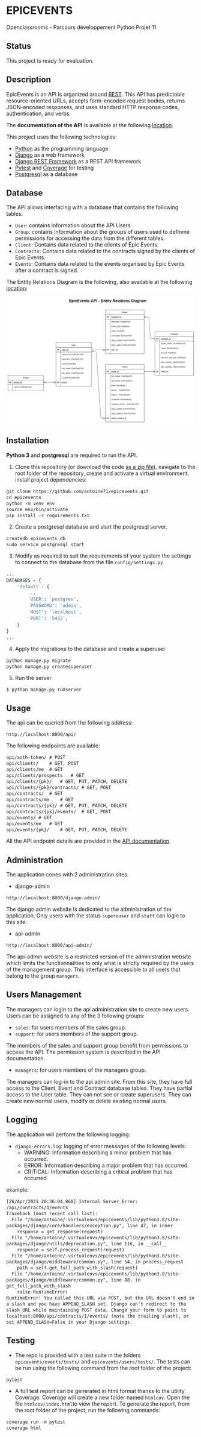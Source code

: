 # EPICEVENTS

Openclassrooms - Parcours développement Python Projet 11

## Status

This project is ready for evaluation.

## Description

EpicEvents is an API is organized around  [REST](https://fr.wikipedia.org/wiki/Representational_state_transfer). This API has predictable resource-oriented URLs, accepts form-encoded request bodies, returns JSON-encoded responses, and uses standard HTTP response codes, authentication, and verbs.

The **documentation of the API** is available at the following [location](https://documenter.getpostman.com/view/14947762/TzJu9x5r).

This project uses the following technologies:

* [Python](https://www.python.org) as the programming language
* [Django](https://www.djangoproject.com/) as a web framework
* [Django REST Framework](https://www.django-rest-framework.org/) as a REST API framework
* [Pytest](https://pytest.org) and [Coverage](https://pypi.org/project/coverage/) for testing
* [Postgresql](https://www.postgresql.org/) as a database

## Database

The API allows interfacing with a database that contains the following tables:

* `User`: contains information about the API Users
* `Group`: contains information about the groups of users used to definme permissions for accessing the data from the different tables.
* `Client`: Contains data related to the clients of Epic Events.
* `Contracts`: Contains data related to the contracts signed by the clients of Epic Events.
* `Events`: Contains data related to the events organised by Epic Events after a contract is signed.

The Entity Relations Diagram is the following, also available at the following [location](https://viewer.diagrams.net/?highlight=0000ff&edit=_blank&layers=1&nav=1&title=ERD.drawio#R7Z1bc6M4Fsc%2Fjat2H5LiYhz7MfGlp3e7a1Od3t3ZeUmpjWLTA4gFObH7048EAmwLOxAMEjJVmWkjsMD6H%2F10O0cMzKm3%2FRSCYP0V2dAdGJq9HZizgWHoY2tI%2FqEpuyRlMjSThFXo2OyiPOHJ%2BQVZosZSN44No4MLMUIudoLDxCXyfbjEB2kgDNHb4WUvyD28awBWkEt4WgKXT%2F2vY%2BN1kjq2tDz9N%2Bis1umddY2d8UB6MUuI1sBGbwdJcIsXyMfsER9h6AEf%2Bpic%2BQrCP2E4sOZrjOkvvR8YC%2FL3Qq%2B%2BXSG0ciEInOh2iTySvIzIJYsX4DkuLea9jB5YRuR25nxgTkOEcPLJ206hS7VKZUieaXHibFYOIc23xBfM2VwP3ubz2Wf%2Fd7j5w37Sf%2FznhuXyCtwNK99%2FR8nTkfLBu7TQSVEF9CMGP2jSQ4RBiJltmBpJIGpj4Pjkq%2BZMj49dFwSRE1%2BepKwd1%2F4CdmiD04zSo4cXZwvtb4lp0GuJlXwhmdFDmjkt5Cf2MPQ0cJ2VTz4vyS%2Bnd3wIYUSe5QuIMLuCL5v0h8IQw%2B1eEiurTxB5EIc7cgk7e2OmFs8qSnb8lpudYbK09Z7JGWOWCJgdrbLMc3nIB6ZQBbUMTq2TSpHfjh3gfiNVEPirWLRDTWjB2iEKvoNwBTFLCJBDi3T%2BCpNKEJe%2B47pT5CIqrY98mhNGATvpwpf0uz8QxsT4mYKsOLJM46KwHsgfKZypdmsNLPK4U3Ks58fkj14e4inyIxwSg6J5QKLrG6TaFuh61qrfFzvVtqS0ZlPKmpyyj%2F%2Bspm1MW5BrW1k27Ui241qHSHG%2BuDEw145tQ7%2B8HkZpPfYEaLX8h1z5bwgHn8l3xIqQoi659iEKwNLxV1%2BSb46OVLLaUml7utZobapmdYKHx5p2gIcj0Twc1VT24hUR2k6aX00YWqXFEAXDu0IY%2BsCDcb9Xm65BuHCga%2F9Nt7S%2Fy07IVqSShYjjnojNEHEimogTdYk4Li2GKCKmQ7%2B90g9AFL2h0OaQaIxVRmJ5rWRBos7PcfRMvAgTdUM0FPW6MyISU1Evr4cwLPLTFtADjjuYGoN7clNtTo9iLiqMxApCycJEg%2B%2Fi90y8DBMt0Uw06o4BJGZiZrfyMtHgO%2BovThjh5yscP1eQSxYymnxPvyfjZcg4Fk1Gs%2B5IQGIyZnYrLxlNvrPugj0wxp3Gq2FjBcEEsPEfv34ZIwwXN6b1%2F8%2Bzn1v8%2BrgscBbo0XgRNBplXQsak1aNcfRZq5UCjIVPyI%2Bineg5wuDlJekvPiDkQuArNI6uKZQsQOS9BnogXgaIQ9FA5F0LFqIdckog8dBnp1y1G5YWRxQfeWeAVYg2QRdR2KxA0gyi%2BRZt6jqx%2F%2BsJya7IsfTIrXRYNGFoFal115hc3WjHxPuVZnZdy7G0UNzGtOUbMpU8S02pWq%2FiR%2BSbr2UMw%2BvyLq2g1JlmzGhVuX6VrCkuFjmYtstFhVfJTPlXycwqq2SGpfRE8EUWyVoFYzo678F4cTAW%2BZm2Csahwotkmd3KC8YhPxN%2FsEh2PVysIJYsXBzXddLuuXiKi4W%2Bpq2CcVK30ZMYjJnhygvGCd8uJb6mMRSvwtG0gkqyEHHCN2c9ES9ExNITx42Jy0%2FzK0PEzHAlJiI%2FbR%2Bs41KjROQ6i0p7U1WQSxo09tHrjaGxyNW0XTQqHMA%2BkT%2BCfcLP3Hvoh%2BNeJxsvEsbeLhv7OPam2Fjoa9ouGxUOZZ90IZadn8ggZRo%2Fsa2qw2ldsWQBo671TviNkbHI6bRVMupa3ekSidGYm67MbOSnNJbIC4C%2F21uB4aI4NaX7j1WEk4eT3fBp7CQn78Rzsu7cidSclN%2BnUdf4%2BQ0bYPi8DCHIupEz8vG740HV%2B5FVFJMHkL1zY1OANDXxgFTYvTE3XZkByU9yxIDcBPY1ArKDPo51Fzd7Pp7ko%2FComCE%2FOlAgvPO8HcsLyyHfm4%2BAC6PnOPhv2YVAGQFqSQNKfihAiEKAsuzDPfdhV3WWsbnXiAy70fUXH%2B%2BZmXZ34j2HfMdfpXjPofxd%2FyHf818yHnagIbtgxGcFrWRpy6y%2B098UGYVHfFp1VwQknhKx5O%2FkW3wnPwjRT1KkxTujqr2mVkEwAWws3qWsD25qio1tBn0WbzGkRmzTebuVgo3Fxc879USEPeq6Y9UVSpb%2Bol6wvU4PxctAUXzEp16wdU8XsfiO6UrBxRPPyM9UAQ9t6A%2BjYFy4CGCFsFhbKFm4aPV9xcawKDzsc6RGZ%2FG84coLxRHfWQzAzqMbytkb%2BEzdC3LvAtXhWEEvWdioF7xMsIfjheAoPPBTr%2F26QYnpmJuuvHjUC94JeMWuqRUUkweQ%2FSpMU4AUH%2F2p6wqvw%2BSmKzMg%2BTmrK3ZNraCYLIC06k5L9Xw8yUfhMaAWP%2BWlqmuqVV4eYavWvDtVZzZvFyCTLIQc8WOAmGUnJbsih9Sj94%2FoZYOVmvNHHXWjvy%2FeHzUz6%2B74o4743r5K%2Fqgj%2Bfv7I767f53%2BqBW0kqYd63v6TZFRuD%2FqqG4UhsTzICP5e%2FYjvmcPMIa%2BDWn3jE6BfCYVYwVD1WdAKmglDRZ794KmsCj8%2FSPp5jJKYlF%2B74K7gm32X2PfgqvyK6iglCxQ1PWeik1RUQJfVENhLuamKy8YdYMno49w2ln8Drfqe6JWkEkaKpr8VHBPxQtRUbgrql7wpnF1qGiWV0Schz4%2Fv0s3THXhtW0mXUUtaeBo9HBsDI7iXVENleFodACOBg%2FHK3ZFraCYPIDs4zubAqQErqiGyvGdRgfiOw1%2BDeyKXVErKCYLIMf9AnVjfBTuijq%2BHlfUsfwL1mN%2BwXoTwbADPjwCRJKFj7pRYiN2aK9gWhakBBy8%2BwZdgB3kz%2FMzSYklnqk6%2BckPa%2By5rBZA374Pw7iA599%2BwRB9R1%2BBvxswf9b8nAd8%2B1%2BxxOQ%2B4e73tFLRg%2F%2FRg1srPZxt90%2FOduzo58YL2FOMkjuzo%2FHg0Hs2O144tMiSrLYOpvfUbzXNYMfJbcfsKL8rPdjtHTzCkPQBYrdY9lg2y%2FmsX2yENuESnlGIyYHTNufUdenOvFSssnzIfGv3bS1LDGORX%2BHB8xZZILvHI220ctu%2BuWN4Tl09U1fLNIvkp7Nv5XbMZ5Q2NCyj4bGjb1I2XEZxhch%2BeJ06UmLhsq06wgiYWeqBlVrnrVRElfq44aczt%2B9afur%2FL43lH7uwG9qRwZa1%2FOxFHSwj6zijpi0%2FbXfas%2Fy8BXi%2FadCr2XFaZ7QKdebj5pvuLvuu%2BY5kA%2Ffw7sh8jQ%2Bar3GUkTlp23xL7HXQg7siuKWx05vxkXmlDUFVO9XfyedyZlq4r2DBfiufQrQJOFO9wmCwm5Fx1AQWeToVjXP147byYrth1t5BRcFwsPOGXSscrNWdTgs2Z%2BloONh505ViGqn4EflF4RWlYQfmkT4WC1ZXqDNTSUWtb3PC9W%2B0bQqLRbFg7VZKNd5ne95uJWYiv4pV%2BE4CS5V3EtQVShYmmlLNrh%2BcOz8a%2FNgwdX%2FGe388WXoG%2FGxbKM%2FA0zyakbbSGPbKU9um%2Fk5ODY89h3x%2Fdx44S9bEGtr942fy%2Fxvy3zw2TfIhtU56euaAVQg8zqZJ%2FcSHRkoaTPQnPGJLAW64USWt7c4SuPfshEeoEdeIt7WD4RMBDL3nWwiCeMi68W3ql5F3nBObNiyuI32BwWkWjXh6%2BDIqaiiOJ9RK8IYchgjhffXJT15%2FRTakV%2FwF):

![ERD](ERD.png)

## Installation

**Python 3** and **postgresql** are required to run the API.

1. Clone this repository (or download the code [as a zip file](https://github.com/antoine71/epicevents/archive/main.zip)), navigate to the root folder of the repository, create and activate a virtual environment, install project dependencies:

```shell
git clone https://github.com/antoine71/epicevents.git
cd epicevents
python -m venv env
source env/bin/activate
pip install -r requirements.txt
```

2. Create a postgresql database and start the postgresql server.

```shell
createdb epicevents_db
sudo service postgresql start
```

3. Modify as required to suit the requirements of your system the settings to connect to the database from the file `config/settings.py`

```python
...
DATABASES = {
    'default': {
        ...
        'USER': 'postgres',
        'PASSWORD': 'admin',
        'HOST': 'localhost',
        'PORT': '5432',
    }
}
...
```

4. Apply the migrations to the database and create a superuser

```shell
python manage.py migrate
python manage.py createsuperuser
```

5. Run the server

```shell
$ python manage.py runserver
```

## Usage

The api can be queried from the following address:

```
http://localhost:8000/api/
```

The following endpoints are available:

```
api/auth-token/ # POST
api/clients/	# GET, POST
api/clients/me	# GET
api/clients/prospects	# GET
api/clients/{pk}/	# GET, PUT, PATCH, DELETE
api/clients/{pk}/contracts/	# GET, POST
api/contracts/	# GET
api/contracts/me	# GET
api/contracts/{pk}/	# GET, PUT, PATCH, DELETE
api/contracts/{pk}/events/	# GET, POST
api/events/	# GET
api/events/me	# GET
api/events/{pk}/	# GET, PUT, PATCH, DELETE
```

All the API endpoint details are provided in the [API documentation](https://documenter.getpostman.com/view/14947762/TzJu9x5r).

## Administration

The application cones with 2 administration sites.

* django-admin

```
http://localhost:8000/django-admin/
```

The django admin website is dedicated to the administration of the application.
Only users with the status `supereuser` and `staff` can login to this site.


* api-admin

```
http://localhost:8000/api-admin/
```

The api-admin website is a restricted version of the administration website which limits the functionnalities to only what is strictly required by the users of the management group.
This interface is accessible to all users that belong to the group `managers`.

## Users Management

The managers can login to the api administration site to create new users. Users can be assigned to any of the 3 following groups:

* `sales`: for users members of the sales group.
* `support`: for users members of the support group.

The members of the sales and support group benefit from permissions to access the API. The permission system is described in the API documentation.

* `managers`: for users members of the managers group.

The managers can log-in to the api admin site. From this site, they have full access to the Client, Event and Contract database tables. They have partial access to the User table. They can not see or create superusers. They can create new normal users, modify or delete existing normal users.

## Logging

The application will perform the following logging:

* `django-errors.log`: logging of error messages of the following levels:
    * WARNING: Information describing a minor problem that has occurred.
    * ERROR: Information describing a major problem that has occurred.
    * CRITICAL: Information describing a critical problem that has occurred.

example:
```
[26/Apr/2021 20:36:04,868] Internal Server Error: /api/contracts/1/events
Traceback (most recent call last):
  File "/home/antoine/.virtualenvs/epicevents/lib/python3.8/site-packages/django/core/handlers/exception.py", line 47, in inner
    response = get_response(request)
  File "/home/antoine/.virtualenvs/epicevents/lib/python3.8/site-packages/django/utils/deprecation.py", line 116, in __call__
    response = self.process_request(request)
  File "/home/antoine/.virtualenvs/epicevents/lib/python3.8/site-packages/django/middleware/common.py", line 54, in process_request
    path = self.get_full_path_with_slash(request)
  File "/home/antoine/.virtualenvs/epicevents/lib/python3.8/site-packages/django/middleware/common.py", line 88, in get_full_path_with_slash
    raise RuntimeError(
RuntimeError: You called this URL via POST, but the URL doesn't end in a slash and you have APPEND_SLASH set. Django can't redirect to the slash URL while maintaining POST data. Change your form to point to localhost:8000/api/contracts/1/events/ (note the trailing slash), or set APPEND_SLASH=False in your Django settings.
```

## Testing

* The repo is provided with a test suite in the folders `epicevents/events/tests/` and `epicevents/users/tests/`. The tests can be run using the following command from the root folder of the project:

```shell
pytest
```

* A full test report can be generated in html format thanks to the utility Coverage. Coverage will create a new folder named `htmlcov`. Open the file `htmlcov/index.html`to view the report. To generate the report, from the root folder of the project, run the following commands:

```shell
coverage run -m pytest
coverage html
```
